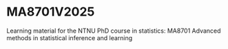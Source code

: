 # MA8701V2025
Learning material for the NTNU PhD course in statistics: MA8701 Advanced methods in statistical inference and learning
